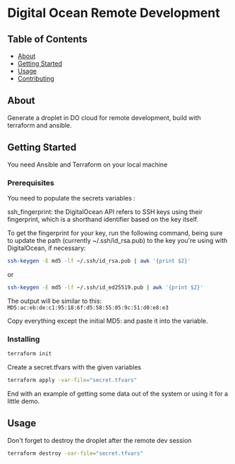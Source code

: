 # Digital Ocean Remote Development

## Table of Contents

- [About](#about)
- [Getting Started](#getting_started)
- [Usage](#usage)
- [Contributing](../CONTRIBUTING.md)

## About <a name = "about"></a>

Generate a droplet in DO cloud for remote development, build with terraform and ansible.

## Getting Started <a name = "getting_started"></a>

You need Ansible and Terraform on your local machine

### Prerequisites

You need to populate the secrets variables :

ssh_fingerprint: the DigitalOcean API refers to SSH keys using their fingerprint, which is a shorthand identifier based on the key itself.

To get the fingerprint for your key, run the following command, being sure to update the path (currently ~/.ssh/id_rsa.pub) to the key you're using with DigitalOcean, if necessary:

```bash
ssh-keygen -E md5 -lf ~/.ssh/id_rsa.pub | awk '{print $2}'
```

or

```bash
ssh-keygen -E md5 -lf ~/.ssh/id_ed25519.pub | awk '{print $2}'
```

The output will be similar to this: `MD5:ac:eb:de:c1:95:18:6f:d5:58:55:05:9c:51:d0:e8:e3`

Copy everything except the initial MD5: and paste it into the variable.

### Installing

```bash
terraform init
```

Create a secret.tfvars with the given variables

```bash
terraform apply -var-file="secret.tfvars"
```

End with an example of getting some data out of the system or using it for a little demo.

## Usage <a name = "usage"></a>

Don't forget to destroy the droplet after the remote dev session

```bash
terraform destroy -var-file="secret.tfvars"
```
